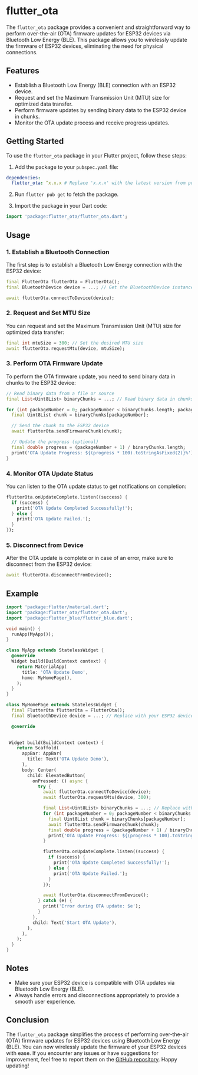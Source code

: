 # flutter_ota

The `flutter_ota` package provides a convenient and straightforward way to perform over-the-air (OTA) firmware updates for ESP32 devices via Bluetooth Low Energy (BLE). This package allows you to wirelessly update the firmware of ESP32 devices, eliminating the need for physical connections.

## Features

- Establish a Bluetooth Low Energy (BLE) connection with an ESP32 device.
- Request and set the Maximum Transmission Unit (MTU) size for optimized data transfer.
- Perform firmware updates by sending binary data to the ESP32 device in chunks.
- Monitor the OTA update process and receive progress updates.

## Getting Started

To use the `flutter_ota` package in your Flutter project, follow these steps:

1. Add the package to your `pubspec.yaml` file:

```yaml
dependencies:
  flutter_ota: ^x.x.x # Replace 'x.x.x' with the latest version from pub.dev
```

2. Run `flutter pub get` to fetch the package.

3. Import the package in your Dart code:

```dart
import 'package:flutter_ota/flutter_ota.dart';
```

## Usage

### 1. Establish a Bluetooth Connection

The first step is to establish a Bluetooth Low Energy connection with the ESP32 device:

```dart
final FlutterOta flutterOta = FlutterOta();
final BluetoothDevice device = ...; // Get the BluetoothDevice instance of your ESP32

await flutterOta.connectToDevice(device);
```

### 2. Request and Set MTU Size

You can request and set the Maximum Transmission Unit (MTU) size for optimized data transfer:

```dart
final int mtuSize = 300; // Set the desired MTU size
await flutterOta.requestMtu(device, mtuSize);
```

### 3. Perform OTA Firmware Update

To perform the OTA firmware update, you need to send binary data in chunks to the ESP32 device:

```dart
// Read binary data from a file or source
final List<Uint8List> binaryChunks = ...; // Read binary data in chunks

for (int packageNumber = 0; packageNumber < binaryChunks.length; packageNumber++) {
  final Uint8List chunk = binaryChunks[packageNumber];

  // Send the chunk to the ESP32 device
  await flutterOta.sendFirmwareChunk(chunk);

  // Update the progress (optional)
  final double progress = (packageNumber + 1) / binaryChunks.length;
  print('OTA Update Progress: ${(progress * 100).toStringAsFixed(2)}%');
}
```

### 4. Monitor OTA Update Status

You can listen to the OTA update status to get notifications on completion:

```dart
flutterOta.onUpdateComplete.listen((success) {
  if (success) {
    print('OTA Update Completed Successfully!');
  } else {
    print('OTA Update Failed.');
  }
});
```

### 5. Disconnect from Device

After the OTA update is complete or in case of an error, make sure to disconnect from the ESP32 device:

```dart
await flutterOta.disconnectFromDevice();
```

## Example

```dart
import 'package:flutter/material.dart';
import 'package:flutter_ota/flutter_ota.dart';
import 'package:flutter_blue/flutter_blue.dart';

void main() {
  runApp(MyApp());
}

class MyApp extends StatelessWidget {
  @override
  Widget build(BuildContext context) {
    return MaterialApp(
      title: 'OTA Update Demo',
      home: MyHomePage(),
    );
  }
}

class MyHomePage extends StatelessWidget {
  final FlutterOta flutterOta = FlutterOta();
  final BluetoothDevice device = ...; // Replace with your ESP32 device

  @override
 

 Widget build(BuildContext context) {
    return Scaffold(
      appBar: AppBar(
        title: Text('OTA Update Demo'),
      ),
      body: Center(
        child: ElevatedButton(
          onPressed: () async {
            try {
              await flutterOta.connectToDevice(device);
              await flutterOta.requestMtu(device, 300);

              final List<Uint8List> binaryChunks = ...; // Replace with your binary data
              for (int packageNumber = 0; packageNumber < binaryChunks.length; packageNumber++) {
                final Uint8List chunk = binaryChunks[packageNumber];
                await flutterOta.sendFirmwareChunk(chunk);
                final double progress = (packageNumber + 1) / binaryChunks.length;
                print('OTA Update Progress: ${(progress * 100).toStringAsFixed(2)}%');
              }

              flutterOta.onUpdateComplete.listen((success) {
                if (success) {
                  print('OTA Update Completed Successfully!');
                } else {
                  print('OTA Update Failed.');
                }
              });

              await flutterOta.disconnectFromDevice();
            } catch (e) {
              print('Error during OTA update: $e');
            }
          },
          child: Text('Start OTA Update'),
        ),
      ),
    );
  }
}
```

## Notes

- Make sure your ESP32 device is compatible with OTA updates via Bluetooth Low Energy (BLE).
- Always handle errors and disconnections appropriately to provide a smooth user experience.

## Conclusion

The `flutter_ota` package simplifies the process of performing over-the-air (OTA) firmware updates for ESP32 devices using Bluetooth Low Energy (BLE). You can now wirelessly update the firmware of your ESP32 devices with ease. If you encounter any issues or have suggestions for improvement, feel free to report them on the [GitHub repository](https://github.com/example/flutter_ota). Happy updating!
